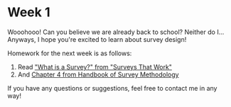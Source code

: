# Week 1
Wooohooo! Can you believe we are already back to school? Neither do I... Anyways, I hope you're excited to learn about survey design!

Homework for the next week is as follows:

1. Read ["What is a Survey?" from "Surveys That Work"](What-Is-a-Survey_Surveys-That-Work.pdf)
2. And [Chapter 4 from Handbook of Survey Methodology](Chapter-4_Handbook-of-Survey-Methodology.pdf)

If you have any questions or suggestions, feel free to contact me in any way!